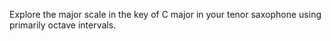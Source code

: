 Explore the major scale in the key of C major in your tenor saxophone using primarily octave intervals.